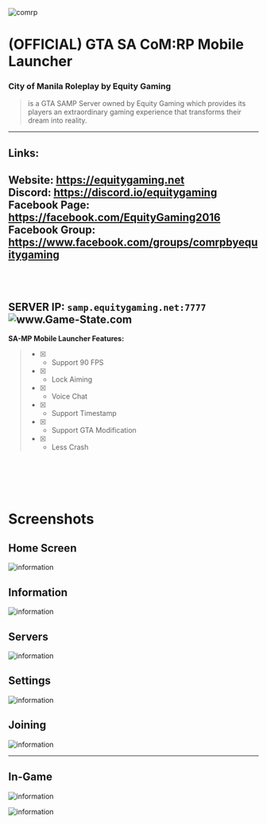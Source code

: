 
![comrp](https://github.com/equitygamingph/comrp_mobile/blob/main/Images/comrp.png)

# (OFFICIAL) GTA SA CoM:RP Mobile Launcher

### **City of Manila Roleplay by Equity Gaming**
> is a GTA SAMP Server owned by Equity Gaming which provides its players an extraordinary gaming experience that transforms their dream into reality.

---
## **Links:** <br />

**Website:** https://equitygaming.net <br />
**Discord:** https://discord.io/equitygaming <br />
**Facebook** Page: https://facebook.com/EquityGaming2016 <br />
**Facebook Group:** https://www.facebook.com/groups/comrpbyequitygaming <br /><br /><br />
----
**SERVER IP:** `samp.equitygaming.net:7777` <br />
<img src="http://www.game-state.com/51.79.230.96:7777/430x73_FFFFFF_FF9900_000000_000000.png" alt="www.Game-State.com" style="border-style: none;" />
----
**SA-MP Mobile Launcher Features:** 

> - [x] - Support 90 FPS
> - [x] - Lock Aiming
> - [x] - Voice Chat
> - [x] - Support Timestamp
> - [x] - Support GTA Modification
> - [x] - Less Crash 

<br /><br />
----
# Screenshots

## Home Screen
![information](https://github.com/equitygamingph/comrp_mobile/blob/main/Images/home%20screen.jpg)

## Information
![information](https://github.com/equitygamingph/comrp_mobile/blob/main/Images/information.jpg)

## Servers
![information](https://github.com/equitygamingph/comrp_mobile/blob/main/Images/servers.jpg)

## Settings
![information](https://github.com/equitygamingph/comrp_mobile/blob/main/Images/settings.jpg)

## Joining
![information](https://github.com/equitygamingph/comrp_mobile/blob/main/Images/joining.jpg)

---

## In-Game
![information](https://github.com/equitygamingph/comrp_mobile/blob/main/Images/billiard_1.jpg)

![information](https://github.com/equitygamingph/comrp_mobile/blob/main/Images/billiard_2.jpg)

